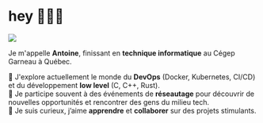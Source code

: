 <h1 align="left">hey 💁🏻‍♂️</h1>

<p align="left">
  <a href="https://www.linkedin.com/in/antoineboudreau/" target="_blank"><img src="https://img.shields.io/badge/-LinkedIn-blue?logo=linkedin&style=flat" /></a>
</p>


<p align="left">
  Je m'appelle <strong>Antoine</strong>, finissant en <strong>technique informatique</strong> au Cégep Garneau à Québec.
</p>

<p align="left">
  🔹 J'explore actuellement le monde du <strong>DevOps</strong> (Docker, Kubernetes, CI/CD) et du développement <strong>low level</strong> (C, C++, Rust).<br>
  🔹 Je participe souvent à des événements de <strong>réseautage</strong> pour découvrir de nouvelles opportunités et rencontrer des gens du milieu tech.<br>
  🔹 Je suis curieux, j’aime <strong>apprendre</strong> et <strong>collaborer</strong> sur des projets stimulants.
</p>
